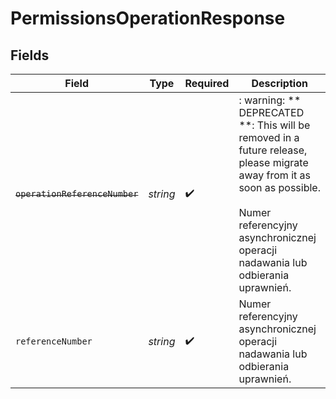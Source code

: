 # PermissionsOperationResponse


## Fields

| Field                                                                                                                                                                                                    | Type                                                                                                                                                                                                     | Required                                                                                                                                                                                                 | Description                                                                                                                                                                                              |
| -------------------------------------------------------------------------------------------------------------------------------------------------------------------------------------------------------- | -------------------------------------------------------------------------------------------------------------------------------------------------------------------------------------------------------- | -------------------------------------------------------------------------------------------------------------------------------------------------------------------------------------------------------- | -------------------------------------------------------------------------------------------------------------------------------------------------------------------------------------------------------- |
| ~~`operationReferenceNumber`~~                                                                                                                                                                           | *string*                                                                                                                                                                                                 | :heavy_check_mark:                                                                                                                                                                                       | : warning: ** DEPRECATED **: This will be removed in a future release, please migrate away from it as soon as possible.<br/><br/>Numer referencyjny asynchronicznej operacji nadawania lub odbierania uprawnień. |
| `referenceNumber`                                                                                                                                                                                        | *string*                                                                                                                                                                                                 | :heavy_check_mark:                                                                                                                                                                                       | Numer referencyjny asynchronicznej operacji nadawania lub odbierania uprawnień.                                                                                                                          |